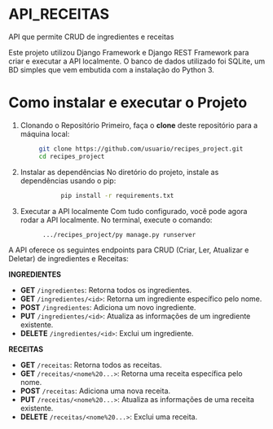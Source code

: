 # API_RECEITAS
API que permite CRUD de ingredientes e receitas


Este projeto utilizou Django Framework e Django REST Framework para criar e executar a API localmente. O banco de dados utilizado foi SQLite, um BD simples que vem embutida com a instalação do Python 3.

# Como instalar e executar o Projeto

1. Clonando o Repositório
   Primeiro, faça o **clone** deste repositório para a máquina local:
    ```bash
         git clone https://github.com/usuario/recipes_project.git
         cd recipes_project

2. Instalar as dependências
   No diretório do projeto, instale as dependências usando o pip:
   ```bash
              pip install -r requirements.txt

3. Executar a API localmente
  Com tudo configurado, você pode agora rodar a API localmente. No terminal, execute o comando:
   ```bash
         .../recipes_project/py manage.py runserver
   
A API oferece os seguintes endpoints para CRUD (Criar, Ler, Atualizar e Deletar) de ingredientes e Receitas:

**INGREDIENTES**
- **GET** `/ingredientes`: Retorna todos os ingredientes.
- **GET** `/ingredientes/<id>`: Retorna um ingrediente específico pelo nome.
- **POST** `/ingredientes`: Adiciona um novo ingrediente.
- **PUT** `/ingredientes/<id>`: Atualiza as informações de um ingrediente existente.
- **DELETE** `/ingredientes/<id>`: Exclui um ingrediente.

**RECEITAS**
- **GET** `/receitas`: Retorna todos as receitas.
- **GET** `/receitas/<nome%20...>`: Retorna uma receita específica pelo nome.
- **POST** `/receitas`: Adiciona uma nova receita.
- **PUT** `/receitas/<nome%20...>`: Atualiza as informações de uma receita existente.
- **DELETE** `/receitas/<nome%20...>`: Exclui uma receita.
